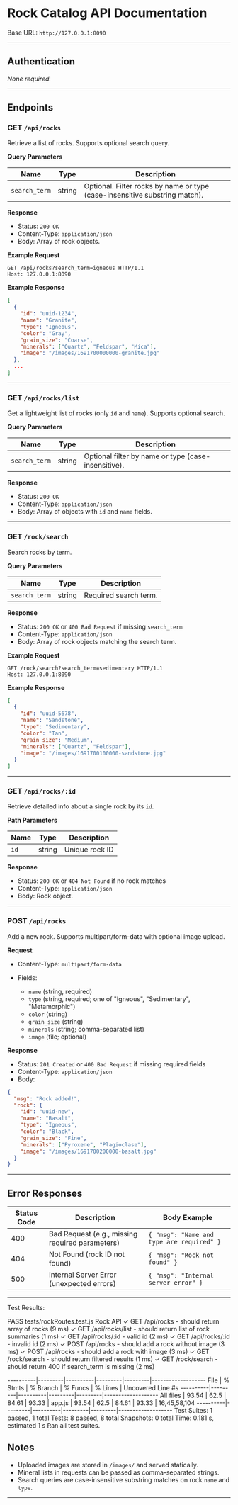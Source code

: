 

# Rock Catalog API Documentation

Base URL: `http://127.0.0.1:8090`

---

## Authentication

*None required.*

---

## Endpoints

### GET `/api/rocks`

Retrieve a list of rocks. Supports optional search query.

**Query Parameters**

| Name          | Type   | Description                                                                |
| ------------- | ------ | -------------------------------------------------------------------------- |
| `search_term` | string | Optional. Filter rocks by name or type (case-insensitive substring match). |

**Response**

* Status: `200 OK`
* Content-Type: `application/json`
* Body: Array of rock objects.

**Example Request**

```http
GET /api/rocks?search_term=igneous HTTP/1.1
Host: 127.0.0.1:8090
```

**Example Response**

```json
[
  {
    "id": "uuid-1234",
    "name": "Granite",
    "type": "Igneous",
    "color": "Gray",
    "grain_size": "Coarse",
    "minerals": ["Quartz", "Feldspar", "Mica"],
    "image": "/images/1691700000000-granite.jpg"
  },
  ...
]
```

---

### GET `/api/rocks/list`

Get a lightweight list of rocks (only `id` and `name`). Supports optional search.

**Query Parameters**

| Name          | Type   | Description                                         |
| ------------- | ------ | --------------------------------------------------- |
| `search_term` | string | Optional filter by name or type (case-insensitive). |

**Response**

* Status: `200 OK`
* Content-Type: `application/json`
* Body: Array of objects with `id` and `name` fields.

---

### GET `/rock/search`

Search rocks by term.

**Query Parameters**

| Name          | Type   | Description           |
| ------------- | ------ | --------------------- |
| `search_term` | string | Required search term. |

**Response**

* Status: `200 OK` or `400 Bad Request` if missing `search_term`
* Content-Type: `application/json`
* Body: Array of rock objects matching the search term.

**Example Request**

```http
GET /rock/search?search_term=sedimentary HTTP/1.1
Host: 127.0.0.1:8090
```

**Example Response**

```json
[
  {
    "id": "uuid-5678",
    "name": "Sandstone",
    "type": "Sedimentary",
    "color": "Tan",
    "grain_size": "Medium",
    "minerals": ["Quartz", "Feldspar"],
    "image": "/images/1691700100000-sandstone.jpg"
  }
]
```

---

### GET `/api/rocks/:id`

Retrieve detailed info about a single rock by its `id`.

**Path Parameters**

| Name | Type   | Description    |
| ---- | ------ | -------------- |
| `id` | string | Unique rock ID |

**Response**

* Status: `200 OK` or `404 Not Found` if no rock matches
* Content-Type: `application/json`
* Body: Rock object.

---

### POST `/api/rocks`

Add a new rock. Supports multipart/form-data with optional image upload.

**Request**

* Content-Type: `multipart/form-data`
* Fields:

  * `name` (string, required)
  * `type` (string, required; one of "Igneous", "Sedimentary", "Metamorphic")
  * `color` (string)
  * `grain_size` (string)
  * `minerals` (string; comma-separated list)
  * `image` (file; optional)

**Response**

* Status: `201 Created` or `400 Bad Request` if missing required fields
* Content-Type: `application/json`
* Body:

```json
{
  "msg": "Rock added!",
  "rock": {
    "id": "uuid-new",
    "name": "Basalt",
    "type": "Igneous",
    "color": "Black",
    "grain_size": "Fine",
    "minerals": ["Pyroxene", "Plagioclase"],
    "image": "/images/1691700200000-basalt.jpg"
  }
}
```

---

## Error Responses

| Status Code | Description                                     | Body Example                              |
| ----------- | ----------------------------------------------- | ----------------------------------------- |
| 400         | Bad Request (e.g., missing required parameters) | `{ "msg": "Name and type are required" }` |
| 404         | Not Found (rock ID not found)                   | `{ "msg": "Rock not found" }`             |
| 500         | Internal Server Error (unexpected errors)       | `{ "msg": "Internal server error" }`      |

---
Test Results:

 PASS  tests/rockRoutes.test.js
  Rock API
    ✓ GET /api/rocks - should return array of rocks (9 ms)
    ✓ GET /api/rocks/list - should return list of rock summaries (1 ms)
    ✓ GET /api/rocks/:id - valid id (2 ms)
    ✓ GET /api/rocks/:id - invalid id (2 ms)
    ✓ POST /api/rocks - should add a rock without image (3 ms)
    ✓ POST /api/rocks - should add a rock with image (3 ms)
    ✓ GET /rock/search - should return filtered results (1 ms)
    ✓ GET /rock/search - should return 400 if search_term is missing (2 ms)

----------|---------|----------|---------|---------|-------------------
File      | % Stmts | % Branch | % Funcs | % Lines | Uncovered Line #s
----------|---------|----------|---------|---------|-------------------
All files |   93.54 |     62.5 |   84.61 |   93.33 |
 app.js   |   93.54 |     62.5 |   84.61 |   93.33 | 16,45,58,104
----------|---------|----------|---------|---------|-------------------
Test Suites: 1 passed, 1 total
Tests:       8 passed, 8 total
Snapshots:   0 total
Time:        0.181 s, estimated 1 s
Ran all test suites.

## Notes

* Uploaded images are stored in `/images/` and served statically.
* Mineral lists in requests can be passed as comma-separated strings.
* Search queries are case-insensitive substring matches on rock `name` and `type`.

---


